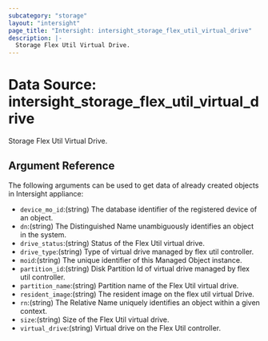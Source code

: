 ```yaml
---
subcategory: "storage"
layout: "intersight"
page_title: "Intersight: intersight_storage_flex_util_virtual_drive"
description: |-
  Storage Flex Util Virtual Drive.
---
```


# Data Source: intersight_storage_flex_util_virtual_drive
Storage Flex Util Virtual Drive.
## Argument Reference
The following arguments can be used to get data of already created objects in Intersight appliance:
* `device_mo_id`:(string) The database identifier of the registered device of an object. 
* `dn`:(string) The Distinguished Name unambiguously identifies an object in the system. 
* `drive_status`:(string) Status of the Flex Util virtual drive. 
* `drive_type`:(string) Type of virtual drive managed by flex util controller. 
* `moid`:(string) The unique identifier of this Managed Object instance. 
* `partition_id`:(string) Disk Partition Id of virtual drive managed by flex util controller. 
* `partition_name`:(string) Partition name of the Flex Util virtual drive. 
* `resident_image`:(string) The resident image on the flex util virtual Drive. 
* `rn`:(string) The Relative Name uniquely identifies an object within a given context. 
* `size`:(string) Size of the Flex Util virtual drive. 
* `virtual_drive`:(string) Virtual drive on the Flex Util controller. 
